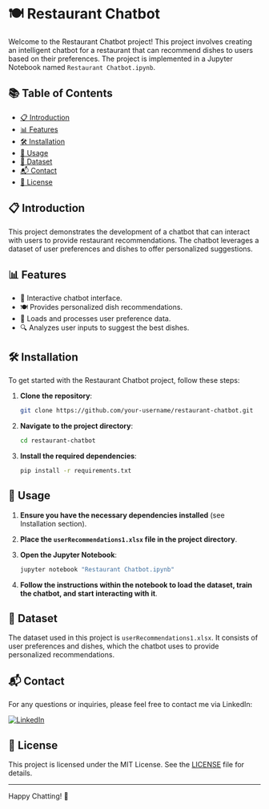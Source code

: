 # 🍽️ Restaurant Chatbot

Welcome to the Restaurant Chatbot project! This project involves creating an intelligent chatbot for a restaurant that can recommend dishes to users based on their preferences. The project is implemented in a Jupyter Notebook named `Restaurant Chatbot.ipynb`.

## 📚 Table of Contents
- [📋 Introduction](#introduction)
- [📊 Features](#features)
- [🛠️ Installation](#installation)
- [🚀 Usage](#usage)
- [📂 Dataset](#dataset)
- [📬 Contact](#contact)
- [📜 License](#license)

## 📋 Introduction
This project demonstrates the development of a chatbot that can interact with users to provide restaurant recommendations. The chatbot leverages a dataset of user preferences and dishes to offer personalized suggestions.

## 📊 Features
- 💬 Interactive chatbot interface.
- 🍽️ Provides personalized dish recommendations.
- 📂 Loads and processes user preference data.
- 🔍 Analyzes user inputs to suggest the best dishes.

## 🛠️ Installation
To get started with the Restaurant Chatbot project, follow these steps:

1. **Clone the repository**:
    ```sh
    git clone https://github.com/your-username/restaurant-chatbot.git
    ```

2. **Navigate to the project directory**:
    ```sh
    cd restaurant-chatbot
    ```

3. **Install the required dependencies**:
    ```sh
    pip install -r requirements.txt
    ```

## 🚀 Usage

1. **Ensure you have the necessary dependencies installed** (see Installation section).

2. **Place the `userRecommendations1.xlsx` file in the project directory**.

3. **Open the Jupyter Notebook**:
    ```sh
    jupyter notebook "Restaurant Chatbot.ipynb"
    ```

4. **Follow the instructions within the notebook to load the dataset, train the chatbot, and start interacting with it**.

## 📂 Dataset
The dataset used in this project is `userRecommendations1.xlsx`. It consists of user preferences and dishes, which the chatbot uses to provide personalized recommendations.

## 📬 Contact
For any questions or inquiries, please feel free to contact me via LinkedIn:

[![LinkedIn](https://img.shields.io/badge/LinkedIn-0077B5?style=flat-square&logo=linkedin&logoColor=white)](https://www.linkedin.com/in/syed-muqtasid-ali-91a0a623a/)

## 📜 License
This project is licensed under the MIT License. See the [LICENSE](LICENSE) file for details.

---

Happy Chatting! 🎉
